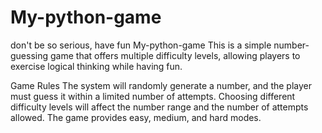 # My-python-game
don't be so serious, have fun
My-python-game
This is a simple number-guessing game that offers multiple difficulty levels, allowing players to exercise logical thinking while having fun.

Game Rules
The system will randomly generate a number, and the player must guess it within a limited number of attempts.
Choosing different difficulty levels will affect the number range and the number of attempts allowed.
The game provides easy, medium, and hard modes.
